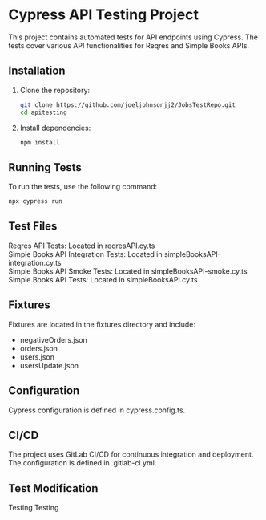 # Cypress API Testing Project
This project contains automated tests for API endpoints using Cypress. The tests cover various API functionalities for Reqres and Simple Books APIs.

## Installation
1. Clone the repository:
    ```sh
    git clone https://github.com/joeljohnsonjj2/JobsTestRepo.git
    cd apitesting
    ```
2. Install dependencies:
    ```sh
    npm install
    ```

## Running Tests
To run the tests, use the following command:
```sh
npx cypress run 
```

## Test Files
Reqres API Tests: Located in reqresAPI.cy.ts <br />
Simple Books API Integration Tests: Located in simpleBooksAPI-integration.cy.ts <br />
Simple Books API Smoke Tests: Located in simpleBooksAPI-smoke.cy.ts <br />
Simple Books API Tests: Located in simpleBooksAPI.cy.ts <br />

## Fixtures
Fixtures are located in the fixtures directory and include:
* negativeOrders.json
* orders.json
* users.json
* usersUpdate.json

## Configuration
Cypress configuration is defined in cypress.config.ts.

## CI/CD
The project uses GitLab CI/CD for continuous integration and deployment. The configuration is defined in .gitlab-ci.yml.

## Test Modification
Testing Testing